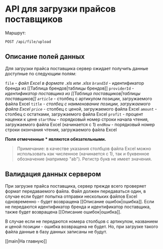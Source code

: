 # API для загрузки прайсов поставщиков

Маршрут:
```
POST /api/file/upload
```

## Описание полей данных

Для загрузки прайса поставщика сервер ожидает получить данные доступные по следующим полям:

`file`<span style="color:red">*</span> - файл Excel в формате .xls или .xlsx
`brandId`<span style="color:red">*</span> - идентификатор бренда из [[Таблица брендов|таблицы брендов]]
`providerId`<span style="color:red">*</span> - идентификатор поставщика из [[Таблица поставщиков|таблицы поставщиков]]
`article`<span style="color:red">*</span> - столбец с артикулом позиции, загружаемого файла Excel
`title`<span style="color:red">*</span> - столбец с наименование позиции, загружаемого файла Excel
`price`<span style="color:red">*</span> - столбец с ценой, загружаемого файла Excel
`amount` - столбец с остатками, загружаемого файла Excel
`profit` - процент наценки к цене
`startRow` - порядковый номер строки начала чтения, загружаемого файла Excel (начинается с 1)
`endRow` - порядковый номер строки окончания чтения, загружаемого файла Excel

__Поля отмеченные * являются обязательными.__

>Примечание: в качестве указания столбцов файла Excel можно использовать как численное (начинается с 1), так и буквенное обозначение (например "ab"). Регистр букв не имеет значения.



## Валидация данных сервером

При загрузке прайса поставщика, сервер прежде всего проверяет формат передаваемого файла. Файл должен передаваться один, в случае если будет попытка отправки нескольких файлов Excel одновременно - будет возвращена [[Описание ошибок|ошибка]].
Если не передаются идентификатор бренда и идентификатор поставщика, также будет возвращена [[Описание ошибок|ошибка]].

В случае если не передаются номера столбцов с артикулом, названием и ценой позиции - ошибка возвращена не будет. Но, при загрузке такого файла данные в базу данных записаны не будут.

[[main|На главную]]